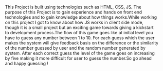 This Project is built using technologies such as HTML, CSS, JS. The purpose of this Project is to gain experience and hands on front end technologies and to gain knowledge about how things works.While working on this project I got to know about how JS works in client side mode, though it is a small project but an exciting game towards giving a kickstart to development process.The flow of this game goes like at initial level you have to guess any number between 1 to 10. For each guess which the user makes the system will give feedback basis on the difference or the similarity of the number guessed by user and the random number generated by system. After each correct guess the level of the game goes on increasing by five making it more difficult for user to guess the number.So go ahead and happy guessing !
